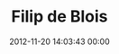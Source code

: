 ---
title: "Filip de Blois"
date: 2012-11-20 14:03:43 00:00
permalink: /filipdeblois
twitter: ""
likes: [1271,1311,69]
id: 1594
gravatar: "http://www.gravatar.com/avatar/432438a909b3ff6376a6f3b4de6e0ac2"
---
